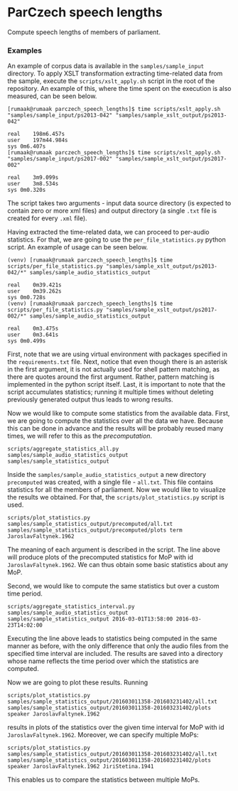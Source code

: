 # ParCzech speech lengths
Compute speech lengths of members of parliament.

### Examples
An example of corpus data is available in the `samples/sample_input`
directory. To apply XSLT transformation extracting time-related data
from the sample, execute the `scripts/xslt_apply.sh` script in the root
of the repository. An example of this, where the time spent on the execution
is also measured, can be seen below.

```
[rumaak@rumaak parczech_speech_lengths]$ time scripts/xslt_apply.sh "samples/sample_input/ps2013-042" "samples/sample_xslt_output/ps2013-042"

real	198m6.457s
user	197m44.984s
sys	0m6.407s
[rumaak@rumaak parczech_speech_lengths]$ time scripts/xslt_apply.sh "samples/sample_input/ps2017-002" "samples/sample_xslt_output/ps2017-002"

real	3m9.099s
user	3m8.534s
sys	0m0.320s
```

The script takes two arguments - input data source directory (is expected
to contain zero or more xml files) and output directory (a single `.txt` file
is created for every `.xml` file).

Having extracted the time-related data, we can proceed to per-audio
statistics. For that, we are going to use the `per_file_statistics.py` python
script. An example of usage can be seen below.

```
(venv) [rumaak@rumaak parczech_speech_lengths]$ time scripts/per_file_statistics.py "samples/sample_xslt_output/ps2013-042/*" samples/sample_audio_statistics_output

real	0m39.421s
user	0m39.262s
sys	0m0.728s
(venv) [rumaak@rumaak parczech_speech_lengths]$ time scripts/per_file_statistics.py "samples/sample_xslt_output/ps2017-002/*" samples/sample_audio_statistics_output

real	0m3.475s
user	0m3.641s
sys	0m0.499s
```

First, note that we are using virtual environment with packages specified
in the `requirements.txt` file. Next, notice that even though there is an
asterisk in the first argument, it is not actually used for shell pattern
matching, as there are quotes around the first argument. Rather, pattern
matching is implemented in the python script itself. Last, it is important
to note that the script accumulates statistics; running it multiple times
without deleting previously generated output thus leads to wrong results.

Now we would like to compute some statistics from the available data. First,
we are going to compute the statistics over all the data we have. Because
this can be done in advance and the results will be probably reused many
times, we will refer to this as the _precomputation_.

```
scripts/aggregate_statistics_all.py samples/sample_audio_statistics_output samples/sample_statistics_output
```

Inside the `samples/sample_audio_statistics_output` a new directory
`precomputed` was created, with a single file - `all.txt`. This file contains
statistics for all the members of parliament. Now we would like to visualize
the results we obtained. For that, the `scripts/plot_statistics.py` script
is used.

```
scripts/plot_statistics.py samples/sample_statistics_output/precomputed/all.txt samples/sample_statistics_output/precomputed/plots term JaroslavFaltynek.1962
```

The meaning of each argument is described in the script. The line above will
produce plots of the precomputed statistics for MoP with id
`JaroslavFaltynek.1962`. We can thus obtain some basic statistics about any
MoP.

Second, we would like to compute the same statistics but over a custom
time period.

```
scripts/aggregate_statistics_interval.py samples/sample_audio_statistics_output samples/sample_statistics_output 2016-03-01T13:58:00 2016-03-23T14:02:00
```

Executing the line above leads to statistics being computed in the same
manner as before, with the only difference that only the audio files from
the specified time interval are included. The results are saved into a
directory whose name reflects the time period over which the statistics
are computed.

Now we are going to plot these results. Running

```
scripts/plot_statistics.py samples/sample_statistics_output/201603011358-201603231402/all.txt samples/sample_statistics_output/201603011358-201603231402/plots speaker JaroslavFaltynek.1962
```

results in plots of the statistics over the given time interval for MoP with
id `JaroslavFaltynek.1962`. Moreover, we can specify multiple MoPs:

```
scripts/plot_statistics.py samples/sample_statistics_output/201603011358-201603231402/all.txt samples/sample_statistics_output/201603011358-201603231402/plots speaker JaroslavFaltynek.1962 JiriStetina.1941
```

This enables us to compare the statistics between multiple MoPs.

